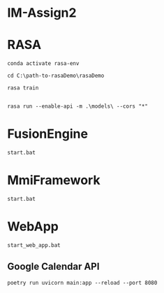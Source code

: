 # IM-Assign2

# RASA 


```
conda activate rasa-env

cd C:\path-to-rasaDemo\rasaDemo

rasa train


rasa run --enable-api -m .\models\ --cors "*" 
```

# FusionEngine

```
start.bat
```

# MmiFramework

```
start.bat
```

# WebApp

```
start_web_app.bat
```

## Google Calendar API

```
poetry run uvicorn main:app --reload --port 8080
```
